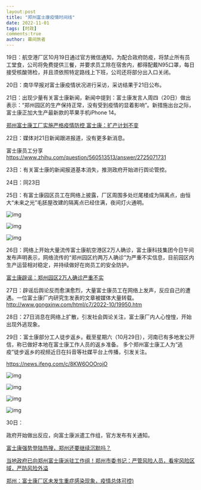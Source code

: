```yaml
---
layout:post
title: "郑州富士康疫情时间线"
date: 2022-11-01
tags: [时政]
comments:true
author: 幕间旅者
---
```




19日：航空港厂区10月19日通过官方微信通知，为配合政府防疫，将禁止所有员工堂食，公司将免费提供三餐，并要求员工除在宿舍内，都得配戴N95口罩，每日接受核酸筛检，并且须依照特定路线上下班，公司还将部分出入口关闭。



20日：南华早报对富士康疫情状况进行采访，采访结果于21日公布。



21日：出现少量有关富士康新闻，新闻中提到：富士康发言人周四（20日）做出表示：“郑州园区的生产保持正常，没有受到疫情的显着影响”。新措施出台之际，富士康正加大生产最新款的苹果手机iPhone 14。

[郑州富士康工厂实施严格疫情防控 富士康：扩产计划不变](https://www.163.com/dy/article/HK720L8S0511RIVP.html?spss=expand)



22日：媒体对21日新闻跟进报道，没有更多新消息。

富士康员工分享 https://www.zhihu.com/question/560513513/answer/2725071731



23日：有关富士康的新闻报道基本消失，推测政府开始进行舆论管控。



24日：同23日



25日：有富士康园区员工在网络上披露，厂区周围多处烂尾楼成为隔离点，由恒大“未来之光”毛胚屋改建的隔离点已经住满，夜间灯火通明。

![img](E:\图片\Typora图片保存\09EFB92DAA365E49DCD6DBE4DCE05E19.jpg) 



![img](E:\图片\Typora图片保存\F5E3E73C7B4FC736CC906B2D0BF2B6EE.jpg) 

![img](E:\图片\Typora图片保存\48A2930119D83ED8D77D61863B9E3002.jpg) 



26日：网络上开始大量流传富士康航空港区2万人确诊，富士康科技集团今日午间发布声明表示，网络流传的“郑州园区约两万人确诊”为严重不实信息，目前园区内生产运营相对稳定，并持续做好在岗员工的安全防护。 

[富士康辟谣：郑州园区2万人确诊严重不实](https://www.msn.cn/zh-cn/news/other/富士康辟谣-郑州园区2万人确诊严重不实/ar-AA13nH7G) 



27日：辟谣后舆论反而愈演愈烈，大量富士康员工在网络上发声，反应自己的遭遇。一位富士康厂内研究生发表的文章被媒体大量转载。http://www.gongxinw.com/html/c7/2022-10/19950.htm



28日：27日消息在网络上扩散，引发社会舆论关注，富士康厂内人心惶惶，开始出现外逃现象。



29日：富士康部分工人徒步返乡。截至星期六（10月29日），河南已有多地发公开信，称已做好本地在富士康工作人员的返乡准备。
多个郑州富士康工人为“逃疫”徒步返乡的视频近日在抖音等社媒平台上传播，引发关注。

https://news.ifeng.com/c/8KW6OOOrojO

![img](E:\图片\Typora图片保存\v2-da8c96a1e0faf930e08a24edcdf66130_720w.webp) 

![img](E:\图片\Typora图片保存\xwfdefrgrt.png) 

![img](E:\图片\Typora图片保存\v2-e23c56b3a7cf606672eda7be55e1b484_720w.webp) 

![img](E:\图片\Typora图片保存\v2-d42f6eca2c60c4f15abbd18510716b30_720w.webp) 



30日：

政府开始做出反应，向富士康派遣工作组，官方发布有关通知。

[富士康强势登陆热搜，郑州还要继续沉默吗？](https://news.ifeng.com/c/8KXHWBEfIH5) 

[当地政府已向郑州富士康派驻工作组！郑州市委书记：严管风险人员，看牢风险区域，严防风险外溢](https://www.msn.cn/zh-cn/news/other/当地政府已向郑州富士康派驻工作组！郑州市委书记严管风险人员，看牢风险区域，严防风险外溢/ar-AA13wFzl) 

[郑州：富士康厂区未发生重症感染现象，疫情总体可控)](https://news.sina.com.cn/s/2022-10-30/doc-imqmmthc2643261.shtml) 





